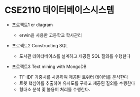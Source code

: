 # CSE2110 데이터베이스시스템
* 프로젝트1 er diagram
  * erwin을 사용한 고등학교 학사관리
  
* 프로젝트2 Constructing SQL
  * 도서관 데이터베이스를 설계하고 제공된 SQL 질의를 수행한다
  
* 프로젝트3 Text mining with MongoDB
  * TF-IDF 가중치를 사용하여 제공된 트위터 데이터를 분석한다
  * 트윗 핵심어를 추출하여 유사도를 구하고 제공된 질의를 수행한다
  * 형태소 분석 및 불용어 처리를 수행한다.
